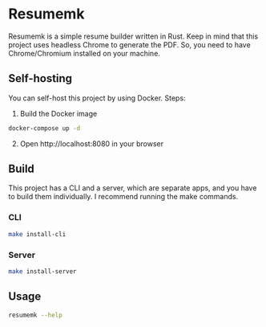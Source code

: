 # Resumemk

Resumemk is a simple resume builder written in Rust.
Keep in mind that this project uses headless Chrome to generate the PDF.
So, you need to have Chrome/Chromium installed on your machine.

## Self-hosting

You can self-host this project by using Docker.
Steps:

1. Build the Docker image

```bash
docker-compose up -d
```

2. Open http://localhost:8080 in your browser

## Build

This project has a CLI and a server, which are separate apps, and you have to build them individually. 
I recommend running the make commands.

### CLI

```bash
make install-cli
```

### Server

```bash
make install-server
```

## Usage

```bash
resumemk --help
```
